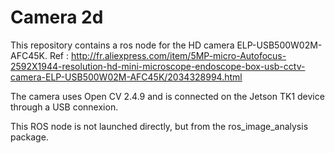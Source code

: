# Camera 2d

This repository contains a ros node for the HD camera ELP-USB500W02M-AFC45K.
Ref : http://fr.aliexpress.com/item/5MP-micro-Autofocus-2592X1944-resolution-hd-mini-microscope-endoscope-box-usb-cctv-camera-ELP-USB500W02M-AFC45K/2034328994.html

The camera uses Open CV 2.4.9 and is connected on the Jetson TK1 device through a USB connexion.

This ROS node is not launched directly, but from the ros_image_analysis package.
